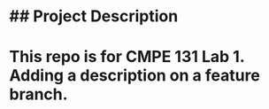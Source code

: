 # \## Project Description

# This repo is for CMPE 131 Lab 1. Adding a description on a feature branch.

# 

